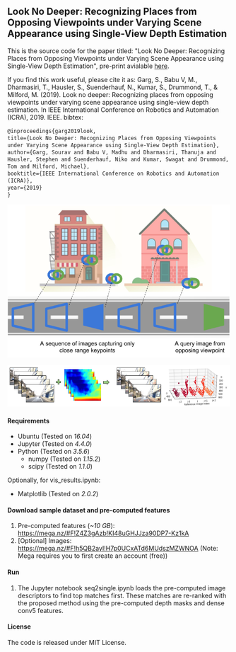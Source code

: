 ## Look No Deeper: Recognizing Places from Opposing Viewpoints under Varying Scene Appearance using Single-View Depth Estimation

This is the source code for the paper titled: "Look No Deeper: Recognizing Places from Opposing Viewpoints under Varying Scene Appearance using Single-View Depth Estimation", pre-print avialable [here](https://arxiv.org/abs/1902.07381).

If you find this work useful, please cite it as: 
Garg, S., Babu V, M., Dharmasiri, T., Hausler, S., Suenderhauf, N., Kumar, S., Drummond, T., & Milford, M. (2019). Look no deeper: Recognizing places from opposing viewpoints under varying scene appearance using single-view depth estimation. In IEEE International Conference on Robotics and Automation (ICRA), 2019. IEEE.
bibtex:
```
@inproceedings{garg2019look,
title={Look No Deeper: Recognizing Places from Opposing Viewpoints under Varying Scene Appearance using Single-View Depth Estimation},
author={Garg, Sourav and Babu V, Madhu and Dharmasiri, Thanuja and Hausler, Stephen and Suenderhauf, Niko and Kumar, Swagat and Drummond, Tom and Milford, Michael},
booktitle={IEEE International Conference on Robotics and Automation (ICRA)},
year={2019}
}
```

![Illustration of the proposed approach](gitPics/illustration.png "Illustration of the proposed approach.")


![An image depicting topometric representation.](gitPics/topometric.png "A topometric representation.")

#### Requirements
- Ubuntu	(Tested on *16.04*)
- Jupyter	(Tested on *4.4.0*)
- Python	(Tested on *3.5.6*)
  - numpy	(Tested on *1.15.2*)
  - scipy	(Tested on *1.1.0*)

Optionally, for vis_results.ipynb:
  - Matplotlib	(Tested on *2.0.2*)

#### Download sample dataset and pre-computed features
1. Pre-computed features (*~10 GB*): https://mega.nz/#F!Z4Z3gAzb!KI48uGHJJza90DP7-Kz1kA
2. [Optional] Images: https://mega.nz/#F!h5QB2ayI!H7p0UCxATd6MUdszMZWNOA
(Note: Mega requires you to first create an account (free))

#### Run
1. The Jupyter notebook seq2single.ipynb loads the pre-computed image descriptors to find top matches first. These matches are re-ranked with the proposed method using the pre-computed depth masks and dense conv5 features.


#### License
The code is released under MIT License.
